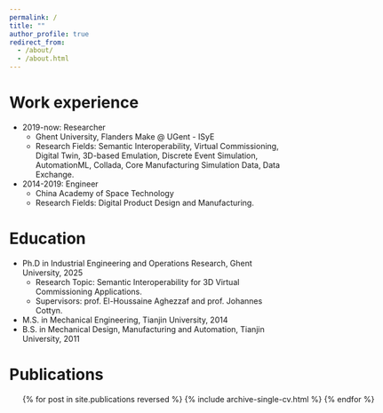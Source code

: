 ```yaml
---
permalink: /
title: ""
author_profile: true
redirect_from: 
  - /about/
  - /about.html
---
```


Work experience
======
* 2019-now: Researcher
  * Ghent University, Flanders Make @ UGent - ISyE
  * Research Fields: Semantic Interoperability, Virtual Commissioning, Digital Twin, 3D-based Emulation, Discrete Event Simulation, AutomationML, Collada, Core Manufacturing Simulation Data, Data Exchange. 
* 2014-2019: Engineer
  * China Academy of Space Technology
  * Research Fields: Digital Product Design and Manufacturing.
 
Education
======
* Ph.D in Industrial Engineering and Operations Research, Ghent University, 2025
  * Research Topic: Semantic Interoperability for 3D Virtual Commissioning Applications.
  * Supervisors: prof. El-Houssaine Aghezzaf and prof. Johannes Cottyn.
* M.S. in Mechanical Engineering, Tianjin University, 2014
* B.S. in Mechanical Design, Manufacturing and Automation, Tianjin University, 2011
  
Publications
======
  <ul style="width: 1200px; overflow-y: auto;">{% for post in site.publications reversed %}
    {% include archive-single-cv.html %}
  {% endfor %}</ul>
